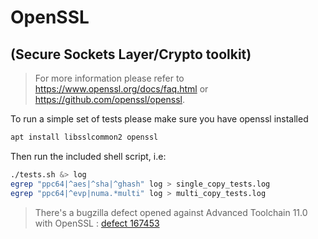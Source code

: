 # OpenSSL 
## (Secure Sockets Layer/Crypto toolkit)
> For more information please refer to https://www.openssl.org/docs/faq.html or https://github.com/openssl/openssl.

To run a simple set of tests please make sure you have openssl installed
```bash
apt install libsslcommon2 openssl
```

Then run the included shell script, i.e:
```bash
./tests.sh &> log
egrep "ppc64|^aes|^sha|^ghash" log > single_copy_tests.log
egrep "ppc64|^evp|numa.*multi" log > multi_copy_tests.log
```

> There's a bugzilla defect opened against Advanced Toolchain 11.0 with OpenSSL : [defect 167453](https://bugzilla.linux.ibm.com/show_bug.cgi?id=167453)
